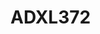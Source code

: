 # ADXL372

```{devicetree} /wsshare/analog_work/vger/linux/Documentation/devicetree/bindings/iio/accel/adi,adxl372.yaml
```